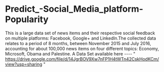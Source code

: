 # Predict_-Social_Media_platform-Popularity
This is a large data set of news items and their respective social feedback on multiple platforms: Facebook, Google+ and LinkedIn.The collected data relates to a period of 8 months, between November 2015 and July 2016, accounting for about 100,000 news items on four different topics: Economy, Microsoft, Obama and Palestine.
A Data Set available here ----
" https://drive.google.com/file/d/14JgrBOV9Xw7nFP1H4tWTn42CskHodKCm/view?usp=sharing "
